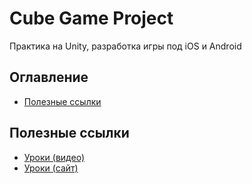 # Cube Game Project

Практика на Unity, разработка игры под iOS и Android

## Оглавление
* [Полезные ссылки](#полезные-ссылки)

## Полезные ссылки
* [Уроки (видео)](https://www.youtube.com/watch?v=GGsOU7sP0r4)
* [Уроки (сайт)](https://itproger.com/course/unity-gamedev)